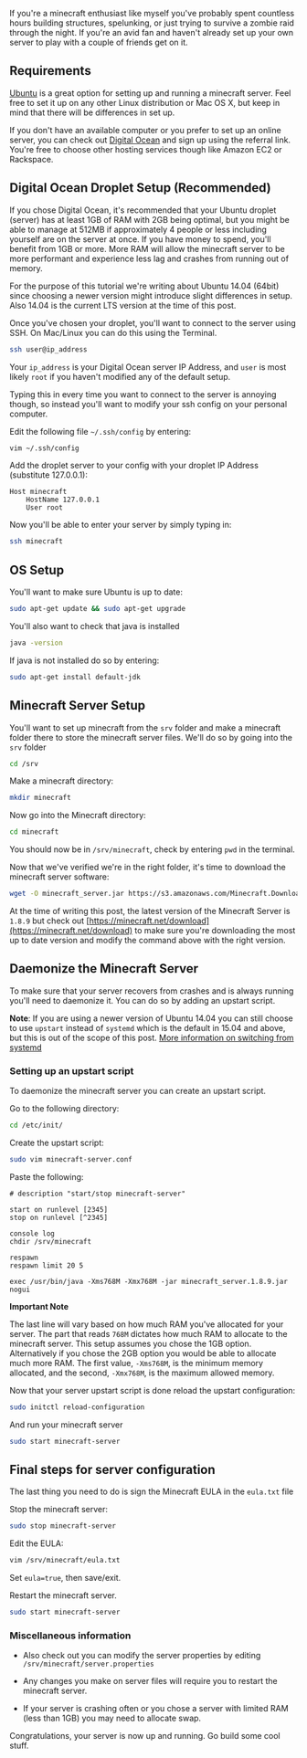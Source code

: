 <!-- # Setting up a Minecraft Server on Ubuntu 14.04 -->

If you're a minecraft enthusiast like myself you've probably spent countless hours building structures, spelunking, or just trying to survive a zombie raid through the night. If you're an avid fan and haven't already set up your own server to play with a couple of friends get on it.

## Requirements
[Ubuntu](http://www.ubuntu.com/) is a great option for setting up and running a minecraft server. Feel free to set it up on any other Linux distribution or Mac OS X, but keep in mind that there will be differences in set up.

If you don't have an available computer or you prefer to set up an online server, you can check out [Digital Ocean](https://www.digitalocean.com/?refcode=279f14897cf2) and sign up using the referral link. You're free to choose other hosting services though like Amazon EC2 or Rackspace.

## Digital Ocean Droplet Setup (Recommended)
If you chose Digital Ocean, it's recommended that your Ubuntu droplet (server) has at least 1GB of RAM with 2GB being optimal, but you might be able to manage at 512MB if approximately 4 people or less including yourself are on the server at once. If you have money to spend, you'll benefit from 1GB or more. More RAM will allow the minecraft server to be more performant and experience less lag and crashes from running out of memory.

For the purpose of this tutorial we're writing about Ubuntu 14.04 (64bit) since choosing a newer version might introduce slight differences in setup. Also 14.04 is the current LTS version at the time of this post.

Once you've chosen your droplet, you'll want to connect to the server using SSH. On Mac/Linux you can do this using the Terminal.

```bash
ssh user@ip_address
```

Your `ip_address` is your Digital Ocean server IP Address, and `user` is most likely `root` if you haven't modified any of the default setup.

Typing this in every time you want to connect to the server is annoying though, so instead you'll want to modify your ssh config on your personal computer.

Edit the following file `~/.ssh/config` by entering:

```bash
vim ~/.ssh/config
```

Add the droplet server to your config with your droplet IP Address (substitute 127.0.0.1):

```
Host minecraft
    HostName 127.0.0.1
    User root
```

Now you'll be able to enter your server by simply typing in:

```bash
ssh minecraft
```


## OS Setup
You'll want to make sure Ubuntu is up to date:

```bash
sudo apt-get update && sudo apt-get upgrade
```

You'll also want to check that java is installed

```bash
java -version
```

If java is not installed do so by entering:

```bash
sudo apt-get install default-jdk
```

## Minecraft Server Setup
You'll want to set up minecraft from the `srv` folder and make a minecraft folder there to store the minecraft server files. We'll do so by going into the `srv` folder

```bash
cd /srv
```

Make a minecraft directory:

```bash
mkdir minecraft
```

Now go into the Minecraft directory:

```bash
cd minecraft
```

You should now be in `/srv/minecraft`, check by entering `pwd` in the terminal.

Now that we've verified we're in the right folder, it's time to download the minecraft server software:

```bash
wget -O minecraft_server.jar https://s3.amazonaws.com/Minecraft.Download/versions/1.8.9/minecraft_server.1.8.9.jar
```

At the time of writing this post, the latest version of the Minecraft Server is `1.8.9` but check out [https://minecraft.net/download](https://minecraft.net/download)  to make sure you're downloading the most up to date version and modify the command above with the right version.

## Daemonize the Minecraft Server

To make sure that your server recovers from crashes and is always running you'll need to daemonize it. You can do so by adding an upstart script.

__Note__: If you are using a newer version of Ubuntu 14.04 you can still choose to use `upstart` instead of `systemd` which is the default in 15.04 and above, but this is out of the scope of this post. [More information on switching from systemd](https://wiki.ubuntu.com/SystemdForUpstartUsers)

### Setting up an upstart script
To daemonize the minecraft server you can create an upstart script.

Go to the following directory:

```bash
cd /etc/init/
```

Create the upstart script:

```bash
sudo vim minecraft-server.conf
```

Paste the following:

```
# description "start/stop minecraft-server"

start on runlevel [2345]
stop on runlevel [^2345]

console log
chdir /srv/minecraft

respawn
respawn limit 20 5

exec /usr/bin/java -Xms768M -Xmx768M -jar minecraft_server.1.8.9.jar nogui
```


**Important Note**

The last line will vary based on how much RAM you've allocated for your server. The part that reads `768M` dictates how much RAM to allocate to the minecraft server. This setup assumes you chose the 1GB option. Alternatively if you chose the 2GB option you would be able to allocate much more RAM. The first value, `-Xms768M`, is the minimum memory allocated, and the second, `-Xmx768M`, is the maximum allowed memory.

Now that your server upstart script is done reload the upstart configuration:

```bash
sudo initctl reload-configuration
```

And run your minecraft server

```bash
sudo start minecraft-server
```

## Final steps for server configuration
The last thing you need to do is sign the Minecraft EULA in the `eula.txt` file

Stop the minecraft server:

```bash
sudo stop minecraft-server
```

Edit the EULA:

```bash
vim /srv/minecraft/eula.txt
```

Set `eula=true`, then save/exit.


Restart the minecraft server.

```bash
sudo start minecraft-server
```

### Miscellaneous information
* Also check out you can modify the server properties by editing `/srv/minecraft/server.properties`

* Any changes you make on server files will require you to restart the minecraft server.

* If your server is crashing often or you chose a server with limited RAM (less than 1GB) you may need to allocate swap.

Congratulations, your server is now up and running. Go build some cool stuff.
